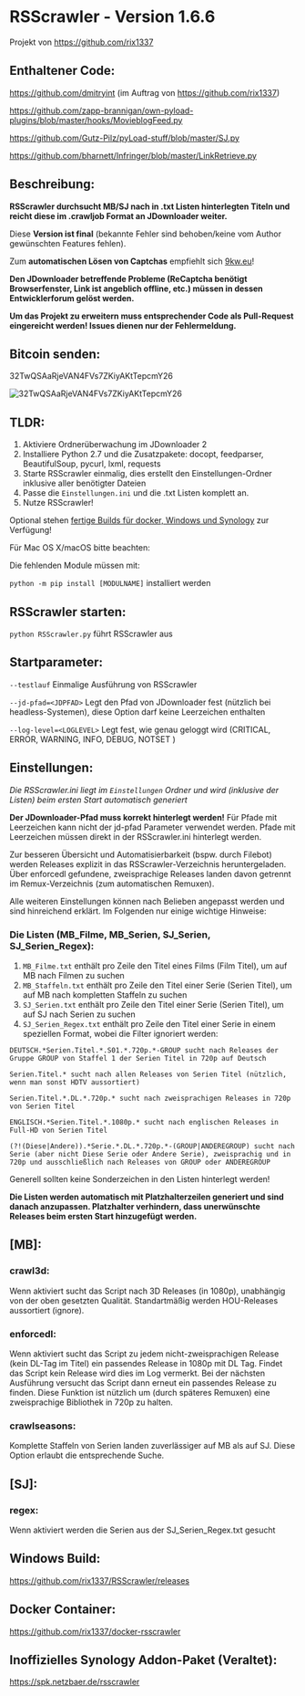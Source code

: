 #  RSScrawler - Version 1.6.6
Projekt von https://github.com/rix1337

## Enthaltener Code:
https://github.com/dmitryint (im Auftrag von https://github.com/rix1337)

https://github.com/zapp-brannigan/own-pyload-plugins/blob/master/hooks/MovieblogFeed.py

https://github.com/Gutz-Pilz/pyLoad-stuff/blob/master/SJ.py

https://github.com/bharnett/Infringer/blob/master/LinkRetrieve.py

## Beschreibung:

**RSScrawler durchsucht MB/SJ nach in .txt Listen hinterlegten Titeln und reicht diese im .crawljob Format an JDownloader weiter.**

Diese **Version ist final** (bekannte Fehler sind behoben/keine vom Author gewünschten Features fehlen).

Zum **automatischen Lösen von Captchas** empfiehlt sich [9kw.eu](https://www.9kw.eu/register_87296.html)!

**Den JDownloader betreffende Probleme (ReCaptcha benötigt Browserfenster, Link ist angeblich offline, etc.) müssen in dessen Entwicklerforum gelöst werden.**

**Um das Projekt zu erweitern muss entsprechender Code als Pull-Request eingereicht werden! Issues dienen nur der Fehlermeldung.**

## Bitcoin senden:

32TwQSAaRjeVAN4FVs7ZKiyAKtTepcmY26

![32TwQSAaRjeVAN4FVs7ZKiyAKtTepcmY26](https://raw.githubusercontent.com/rix1337/donate/master/donate.png "32TwQSAaRjeVAN4FVs7ZKiyAKtTepcmY26")

## TLDR:

1. Aktiviere Ordnerüberwachung im JDownloader 2
2. Installiere Python 2.7 und die Zusatzpakete: docopt, feedparser, BeautifulSoup, pycurl, lxml, requests
3. Starte RSScrawler einmalig, dies erstellt den Einstellungen-Ordner inklusive aller benötigter Dateien
4. Passe die ```Einstellungen.ini``` und die .txt Listen komplett an.
5. Nutze RSScrawler!

Optional stehen [fertige Builds für docker, Windows und Synology](#windows-build) zur Verfügung!

Für Mac OS X/macOS bitte beachten:

Die fehlenden Module müssen mit:

```python -m pip install [MODULNAME]``` installiert werden

## RSScrawler starten:

```python RSScrawler.py``` führt RSScrawler aus

## Startparameter:

  ```--testlauf```                Einmalige Ausführung von RSScrawler
  
  ```--jd-pfad=<JDPFAD>```        Legt den Pfad von JDownloader fest (nützlich bei headless-Systemen), diese Option darf keine Leerzeichen enthalten

  ```--log-level=<LOGLEVEL>```    Legt fest, wie genau geloggt wird (CRITICAL, ERROR, WARNING, INFO, DEBUG, NOTSET )

## Einstellungen:
*Die RSScrawler.ini liegt im ```Einstellungen``` Ordner und wird (inklusive der Listen) beim ersten Start automatisch generiert*

**Der JDownloader-Pfad muss korrekt hinterlegt werden!**
Für Pfade mit Leerzeichen kann nicht der jd-pfad Parameter verwendet werden. Pfade mit Leerzeichen müssen direkt in der RSScrawler.ini hinterlegt werden.

Zur besseren Übersicht und Automatisierbarkeit (bspw. durch Filebot) werden Releases explizit in das RSScrawler-Verzeichnis heruntergeladen. Über enforcedl gefundene, zweisprachige Releases landen davon getrennt im Remux-Verzeichnis (zum automatischen Remuxen).

Alle weiteren Einstellungen können nach Belieben angepasst werden und sind hinreichend erklärt. Im Folgenden nur einige wichtige Hinweise:

### Die Listen (MB_Filme, MB_Serien, SJ_Serien, SJ_Serien_Regex):

1. ```MB_Filme.txt``` enthält pro Zeile den Titel eines Films (Film Titel), um auf MB nach Filmen zu suchen
2. ```MB_Staffeln.txt``` enthält pro Zeile den Titel einer Serie (Serien Titel), um auf MB nach kompletten Staffeln zu suchen
3. ```SJ_Serien.txt``` enthält pro Zeile den Titel einer Serie (Serien Titel), um auf SJ nach Serien zu suchen
4. ```SJ_Serien_Regex.txt``` enthält pro Zeile den Titel einer Serie in einem speziellen Format, wobei die Filter ignoriert werden:

```
DEUTSCH.*Serien.Titel.*.S01.*.720p.*-GROUP sucht nach Releases der Gruppe GROUP von Staffel 1 der Serien Titel in 720p auf Deutsch

Serien.Titel.* sucht nach allen Releases von Serien Titel (nützlich, wenn man sonst HDTV aussortiert)

Serien.Titel.*.DL.*.720p.* sucht nach zweisprachigen Releases in 720p von Serien Titel

ENGLISCH.*Serien.Titel.*.1080p.* sucht nach englischen Releases in Full-HD von Serien Titel

(?!(Diese|Andere)).*Serie.*.DL.*.720p.*-(GROUP|ANDEREGROUP) sucht nach Serie (aber nicht Diese Serie oder Andere Serie), zweisprachig und in 720p und ausschließlich nach Releases von GROUP oder ANDEREGROUP
```

Generell sollten keine Sonderzeichen in den Listen hinterlegt werden!

**Die Listen werden automatisch mit Platzhalterzeilen generiert und sind danach anzupassen. Platzhalter verhindern, dass unerwünschte Releases beim ersten Start hinzugefügt werden.**

## [MB]:

### crawl3d:

Wenn aktiviert sucht das Script nach 3D Releases (in 1080p), unabhängig von der oben gesetzten Qualität. Standartmäßig werden HOU-Releases aussortiert (ignore).

### enforcedl:

Wenn aktiviert sucht das Script zu jedem nicht-zweisprachigen Release (kein DL-Tag im Titel) ein passendes Release in 1080p mit DL Tag.
Findet das Script kein Release wird dies im Log vermerkt. Bei der nächsten Ausführung versucht das Script dann erneut ein passendes Release zu finden. Diese Funktion ist nützlich um (durch späteres Remuxen) eine zweisprachige Bibliothek in 720p zu halten.

### crawlseasons:

Komplette Staffeln von Serien landen zuverlässiger auf MB als auf SJ. Diese Option erlaubt die entsprechende Suche.

## [SJ]:

### regex:

Wenn aktiviert werden die Serien aus der SJ_Serien_Regex.txt gesucht

## Windows Build:
https://github.com/rix1337/RSScrawler/releases

## Docker Container:
https://github.com/rix1337/docker-rsscrawler

## Inoffizielles Synology Addon-Paket (Veraltet):
https://spk.netzbaer.de/rsscrawler
